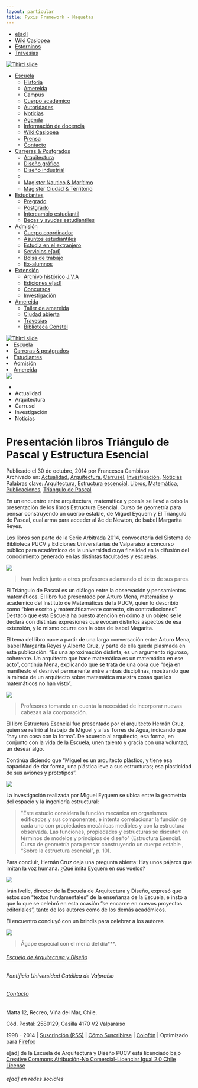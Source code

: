 ```yaml
---
layout: particular
title: Pyxis Framework - Maquetas
---
```


<!-- Metabarra -->
<div id='meta-barra'>
  <div class='pag sin-relleno'>
    <ul class='sin-relleno'>
        <li class='en-linea'><a class='xs rojo sans relleno-der' href='#'>e[ad]</a></li>
        <li class='en-linea'><a class='xs blanco sans relleno-der' href='#'>Wiki Casiopea</a></li>
        <li class='en-linea'><a class='xs blanco sans relleno-der' href='#'>Estorninos</a></li>
        <li class='en-linea'><a class='xs blanco sans relleno-der' href='#'>Travesías</a></li>
    </ul>
  </div>
</div>

<!-- Menú dropdown -->
<div class="oculto-xs">
  <div class='pag sin-relleno margen-sup-sm margen-inf-xs'>
  <a href='{{ site.baseurl }}/maquetas/home'>
  <img class='ancho-lg' alt="Third slide" src="{{ site.baseurl }}/img/logo-ead-pucv.png">
  </a>
      <ul class="nav nav-pills ">
        <li class="dropdown">
          <a href="#" data-toggle="dropdown" role="button" id="drop4" class="dropdown-toggle negro">Escuela<b class="caret"></b></a>
              <ul aria-labelledby="drop4" role="menu" class="dropdown-menu" id="menu1">
                <li role="presentation"><a href="#" tabindex="-1" role="menuitem">Historia</a></li>
                <li role="presentation"><a href="#" tabindex="-1" role="menuitem">Amereida</a></li>
                <li role="presentation"><a href="#" tabindex="-1" role="menuitem">Campus</a></li>
                <li role="presentation"><a href="#" tabindex="-1" role="menuitem">Cuerpo académico</a></li>
                <li role="presentation"><a href="#" tabindex="-1" role="menuitem">Autoridades</a></li>
                <li role="presentation"><a href="#" tabindex="-1" role="menuitem">Noticias</a></li>
                <li role="presentation"><a href="#" tabindex="-1" role="menuitem">Agenda</a></li>
                <li role="presentation"><a href="#" tabindex="-1" role="menuitem">Información de docencia</a></li>
                <li role="presentation"><a href="#" tabindex="-1" role="menuitem">Wiki Casiopea</a></li>
                <li role="presentation"><a href="#" tabindex="-1" role="menuitem">Prensa</a></li>
                <li role="presentation"><a href="#" tabindex="-1" role="menuitem">Contacto</a></li>
              </ul>
        </li>
        <li class="dropdown">
          <a href="#" data-toggle="dropdown" role="button" id="drop5" class="dropdown-toggle negro">Carreras & Postgrados<b class="caret"></b></a>
              <ul aria-labelledby="drop5" role="menu" class="dropdown-menu" id="menu2">
                <li role="presentation"><a href='{{ site.baseurl }}/maquetas/page' tabindex="-1" role="menuitem">Arquitectura</a></li>
                <li role="presentation"><a href="#" tabindex="-1" role="menuitem">Diseño gráfico</a></li>
                <li role="presentation"><a href="#" tabindex="-1" role="menuitem">Diseño industrial</a></li>
                <li class="divider" role="presentation"></li>
                <li role="presentation"><a href="#" tabindex="-1" role="menuitem">Magister Nautico & Marítimo</a></li>
                <li role="presentation"><a href="#" tabindex="-1" role="menuitem">Magister Ciudad & Territorio</a></li>
              </ul>
        </li>
        <li class="dropdown">
          <a href="#" data-toggle="dropdown" role="button" id="drop5" class="dropdown-toggle negro">Estudiantes<b class="caret"></b></a>
              <ul aria-labelledby="drop5" role="menu" class="dropdown-menu" id="menu3">
                <li role="presentation"><a href="#" tabindex="-1" role="menuitem">Pregrado</a></li>
                <li role="presentation"><a href="#" tabindex="-1" role="menuitem">Postgrado</a></li>
                <li role="presentation"><a href="#" tabindex="-1" role="menuitem">Intercambio estudiantil</a></li>
                <li role="presentation"><a href="#" tabindex="-1" role="menuitem">Becas y ayudas estudiantiles</a></li>
              </ul>
        </li>
        <li class="dropdown">
          <a href="#" data-toggle="dropdown" role="button" id="drop5" class="dropdown-toggle negro">Admisión<b class="caret"></b></a>
              <ul aria-labelledby="drop5" role="menu" class="dropdown-menu" id="menu3">
                <li role="presentation"><a href="#" tabindex="-1" role="menuitem">Cuerpo coordinador</a></li>
                <li role="presentation"><a href="#" tabindex="-1" role="menuitem">Asuntos estudiantiles</a></li>
                <li role="presentation"><a href="#" tabindex="-1" role="menuitem">Estudia en el extranjero</a></li>
                <li role="presentation"><a href="#" tabindex="-1" role="menuitem">Servicios e[ad]</a></li>
                <li role="presentation"><a href="#" tabindex="-1" role="menuitem">Bolsa de trabajo</a></li>
                <li role="presentation"><a href="#" tabindex="-1" role="menuitem">Ex-alumnos</a></li>
              </ul>
        </li>
        <li class="dropdown">
          <a href="#" data-toggle="dropdown" role="button" id="drop5" class="dropdown-toggle negro">Extensión<b class="caret"></b></a>
              <ul aria-labelledby="drop5" role="menu" class="dropdown-menu" id="menu3">
                <li role="presentation"><a href="#" tabindex="-1" role="menuitem">Archivo histórico J.V.A</a></li>
                <li role="presentation"><a href="#" tabindex="-1" role="menuitem">Ediciones e[ad]</a></li>
                <li role="presentation"><a href="#" tabindex="-1" role="menuitem">Concursos</a></li>
                <li role="presentation"><a href="#" tabindex="-1" role="menuitem">Investigación</a></li>
              </ul>
        </li>
        <li class="dropdown">
          <a href="#" data-toggle="dropdown" role="button" id="drop5" class="dropdown-toggle negro">Amereida<b class="caret"></b></a>
              <ul aria-labelledby="drop5" role="menu" class="dropdown-menu" id="menu3">
                <li role="presentation"><a href="#" tabindex="-1" role="menuitem">Taller de amereida</a></li>
                <li role="presentation"><a href="#" tabindex="-1" role="menuitem">Ciudad abierta</a></li>
                <li role="presentation"><a href="#" tabindex="-1" role="menuitem">Travesías</a></li>
                <li role="presentation"><a href="#" tabindex="-1" role="menuitem">Biblioteca Constel</a></li>
              </ul>
        </li>
      </ul>
  </div>
</div>

<!-- Menú responsivo -->
<div class="oculto-lg oculto-md oculto-sm">
  <div class='pag menu-movil'>
    <a href='{{ site.baseurl }}/'>
      <img class='ancho-lg' alt="Third slide" src="{{ site.baseurl }}/img/logo-ead-pucv.png">
    </a>
    <a href="#menu" class="menu-link derecha"><i class="icn icn-menu"></i> </a>
    </div>
  <nav id="menu" class='lista-sin-estilo margen-inf-sm' role="navigation">
    <li class='margen-sup'><a class='sans' href='{{ site.baseurl }}/pags/tipografia'>Escuela</a></li>
    <li><a class='sans' href='{{ site.baseurl }}/pags/grilla'>Carreras & postgrados</a></li>
    <li><a class='sans' href='{{ site.baseurl }}/pags/interaccion'>Estudiantes</a></li>
    <li><a class='sans' href='{{ site.baseurl }}/pags/color'>Admisión</a></li>
    <li><a class='sans' href='{{ site.baseurl }}/pags/iconografia'>Amereida</a></li>
  </nav>
</div>

<div class='ocultar-desborde alto-lg'>
	<img src="http://www.ead.pucv.cl/wp-content/uploads/2014/10/DSC_1016-850x563.jpg">
</div>
<div class='pag'>
	<ul id="breadcrumb" class='sin-relleno'>
	    <li><a><i class='icn icn-hogar'></i></a></li>
	    <li><a>Actualidad</a></li>
	    <li><a>Arquitectura</a></li>
	    <li><a>Carrusel</a></li>
	    <li><a>Investigación</a></li>
	    <li><a>Noticias</a></li>
	</ul> 
<h1 class='lg sin-margen relleno-sup-xs fino condensado'>Presentación libros Triángulo de Pascal y Estructura Esencial</h1>
<aside class='entry-details'>
<span class='xs sans gris'>Publicado el  30 de octubre, 2014 por Francesca Cambiaso</span>
<br>
<span class='xs sans gris'>Archivado en: <a href='#' class='sans'> Actualidad</a>, <a href='#' class='sans'>Arquitectura</a>, <a href='#' class='sans'>Carrusel</a>, <a href='#' class='sans'>Investigación</a>, <a href='#' class='sans'>Noticias</a></span>
<br>
<span class='xs sans gris'>Palabras clave: <a href='#' class='sans'> Arquitectura</a>, <a href='#' class='sans'>Estructura escencial</a>, <a href='#' class='sans'>Libros</a>, <a href='#' class='sans'>Matemática</a>, <a href='#' class='sans'>Publicaciones</a>, <a href='#' class='sans'>Triángulo de Pascal</a></span>
</aside>
<article class='h-entry margen-sup-md'>
<div class='e-content p-sumary p-name'>
	<p class='sm'>En un encuentro entre arquitectura, matemática y poesía se llevó a cabo la presentación de los libros Estructura Esencial. Curso de geometría para pensar construyendo un cuerpo estable, de Miguel Eyquem y El Triángulo de Pascal, cual arma para acceder al &c de Newton, de Isabel Margarita Reyes.</p>
	<p class='sm'>Los libros son parte de la Serie Arbitrada 2014, convocatoria del Sistema de Biblioteca PUCV y Ediciones Universitarias de Valparaíso a concurso público para académicos de la universidad cuya finalidad es la difusión del conocimiento generado en las distintas facultades y escuelas.</p>
	<img class='ancho-completo' src='http://www.ead.pucv.cl/wp-content/uploads/2014/10/DSC_1040.jpg'>
	<blockquote class='pie-de-foto'>Ivan Ivelich junto a otros profesores aclamando el éxito de sus pares.</blockquote>	
	<p class='sm'>El Triángulo de Pascal  es un diálogo entre la observación y pensamientos matemáticos. El libro fue presentado por Arturo Mena, matemático y académico del Instituto de Matemáticas de la PUCV, quien lo describió como “bien escrito y matemáticamente correcto, sin contradicciones”. Destacó que esta Escuela ha puesto atención en cómo a un objeto se le declara con distintas expresiones que evocan distintos aspectos de esa extensión, y lo mismo ocurre con la obra de Isabel Magarita.</p>
	<p class='sm'>El tema del libro nace a partir de una larga conversación entre Arturo Mena, Isabel Margarita Reyes y Alberto Cruz, y parte de ella queda plasmada en esta publicación. “Es una aproximación distinta; es un argumento riguroso, coherente. Un arquitecto que hace matemática es un matemático en ese acto”, continúa Mena, explicando que se trata de una obra que “deja en manifiesto el desnivel permanente entre ambas disciplinas, mostrando que la mirada de un arquitecto sobre matemática muestra cosas que los matemáticos no han visto“.</p>
	<img class='ancho-completo' src='http://www.ead.pucv.cl/wp-content/uploads/2014/10/DSC_1069.jpg'>
	<blockquote class='pie-de-foto'>Profesores tomando en cuenta la necesidad de incorporar nuevas cabezas a la coorporación.</blockquote>
	<p class='sm'>El libro Estructura Esencial fue presentado por el arquitecto Hernán Cruz, quien se refirió al trabajo de Miguel y a las Torres de Agua, indicando que “hay una cosa con la forma”. De acuerdo al arquitecto, esa forma, en conjunto con la vida de la Escuela, unen talento y gracia con una voluntad, un desear algo.</p>
	<p class='sm'>Continúa diciendo que “Miguel es un arquitecto plástico, y  tiene esa capacidad de dar forma, una plástica leve a sus estructuras; esa plasticidad de sus aviones y prototipos”.</p>
	<img class='ancho-completo' src='http://www.ead.pucv.cl/wp-content/uploads/2014/10/DSC_1059.jpg'>
	<p class='sm'>La investigación realizada por Miguel Eyquem se ubica entre la geometría del espacio y la ingeniería estructural:</p>
	<blockquote class='sm'>"Este estudio considera la función mecánica en organismos edificados y sus componentes, e intenta correlacionar la función de cada uno con propiedades mecánicas medibles y con la estructura observada. Las funciones, propiedades y estructuras se discuten en términos de modelos y principios de diseño" (Estructura Esencial. Curso de geometría para pensar construyendo un cuerpo estable , “Sobre la estructura esencial”, p. 10).</blockquote>
	<p class='sm'>Para concluir, Hernán Cruz deja una pregunta abierta: Hay unos pájaros que imitan la voz humana. ¿Qué imita Eyquem en sus vuelos?</p>
	<img class='ancho-completo' src='http://www.ead.pucv.cl/wp-content/uploads/2014/10/DSC_1126.jpg'>
	<p class='sm'>Iván Ivelic, director de la Escuela de Arquitectura y Diseño, expresó que éstos son “textos fundamentales” de la enseñanza de la Escuela, e instó a que lo que se celebró en esta ocasión “se encarne en nuevos proyectos editoriales”, tanto de los autores como de los demás académicos.</p>
	<p class='sm'>El encuentro concluyó con un brindis para celebrar a los autores</p>
	<img class='ancho-completo' src='http://www.ead.pucv.cl/wp-content/uploads/2014/10/DSC_1065.jpg'>
	<blockquote class='pie-de-foto'>Ágape especial con el menú del día***.</blockquote>
</article>
</div>
</div>

<footer class='fondo-pizarra'>
<div class='pag'>
  <div class='fila'>
    <div class='col-md-4'>
      <h6 class='sin-margen relleno-inf-xs'><a href='#' class='ahuesado sans fino'>Escuela de Arquitectura y Diseño</a></h6>
      <h6 class='xs fino serif gris'>Pontificia Universidad Católica de Valpraíso</h6>
      <h6><a href='#' class='ahuesado sans fino'>Contacto</a></h6>
      <p class='xs sans blanco sin-margen'>Matta 12, Recreo, Viña del Mar, Chile.</p>
      <p class='xs sans blanco sin-margen'>Cód. Postal: 2580129, Casilla 4170 V2 Valparaíso</p>
    </div>
    <div class='col-md-4'>
      <p class='xs fino serif gris sin-margen'>1998 - 2014 | <a href='#' class='blanco'>Suscripción (RSS)</a> | <a href='#' class='blanco'>Cómo Suscribirse</a> | <a href='#' class='blanco'>Colofón</a> | Optimizado para <a href='#' class='blanco'>Firefox</a></p>
      <p class='xs fino serif gris'>e[ad] de la Escuela de Arquitectura y Diseño PUCV está licenciado bajo <a href='#' class='blanco'>Creative Commons Atribución-No Comercial-Licenciar Igual 2.0 Chile License</a></p>
    </div>
    <div class='col-md-4'>
      <h6 class='fino blanco'>e[ad] en redes sociales</h6>
      <a href='#'>
       <span class="icn-stack">
        <span class="icn icn-cuadrolleno icn-stack-2x ahuesado"></span>
        <span class="icn icn-facebook icn-stack-1x pizarra"></span>
      </span>
      </a>
      <a href='#'>
      <span class="icn-stack">
        <span class="icn icn-cuadrolleno icn-stack-2x ahuesado"></span>
        <span class="icn icn-twitter icn-stack-1x pizarra"></span>
      </span>
      </a>
      <a href='#'>
      <span class="icn-stack">
        <span class="icn icn-cuadrolleno icn-stack-2x ahuesado"></span>
        <span class="icn icn-flickr icn-stack-1x pizarra"></span>
      </span>
      </a>
      <a href='#'>
      <span class="icn-stack">
        <span class="icn icn-cuadrolleno icn-stack-2x ahuesado"></span>
        <span class="icn icn-soundcloud icn-stack-1x pizarra"></span>
      </span>
      </a>
      <a href='#'>
      <span class="icn-stack">
        <span class="icn icn-cuadrolleno icn-stack-2x ahuesado"></span>
        <span class="icn icn-vimeo icn-stack-1x pizarra"></span>
      </span>
      </a>
    </div>
  </div>
</div>
</footer>